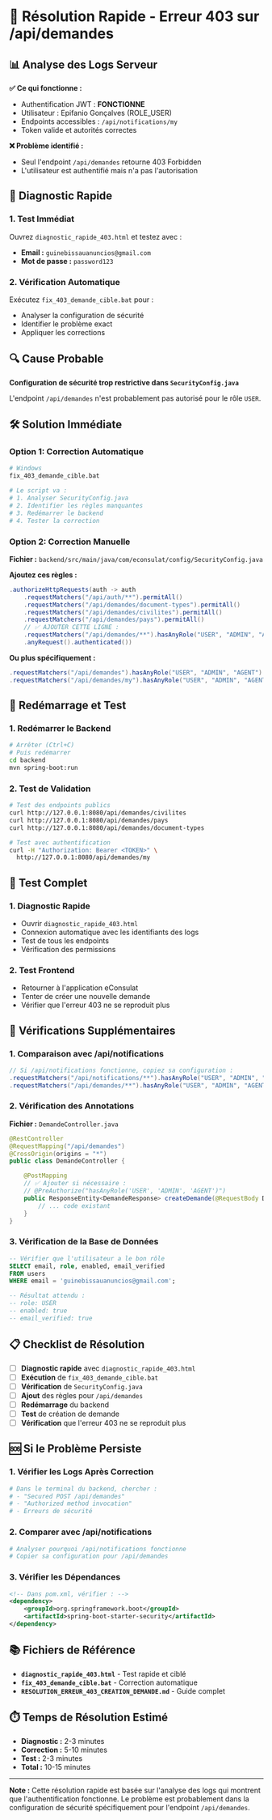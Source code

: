 # 🚀 Résolution Rapide - Erreur 403 sur /api/demandes

## 📊 **Analyse des Logs Serveur**

**✅ Ce qui fonctionne :**

- Authentification JWT : **FONCTIONNE**
- Utilisateur : Epifanio Gonçalves (ROLE_USER)
- Endpoints accessibles : `/api/notifications/my`
- Token valide et autorités correctes

**❌ Problème identifié :**

- Seul l'endpoint `/api/demandes` retourne 403 Forbidden
- L'utilisateur est authentifié mais n'a pas l'autorisation

## 🎯 **Diagnostic Rapide**

### **1. Test Immédiat**

Ouvrez `diagnostic_rapide_403.html` et testez avec :

- **Email :** `guinebissauanuncios@gmail.com`
- **Mot de passe :** `password123`

### **2. Vérification Automatique**

Exécutez `fix_403_demande_cible.bat` pour :

- Analyser la configuration de sécurité
- Identifier le problème exact
- Appliquer les corrections

## 🔍 **Cause Probable**

**Configuration de sécurité trop restrictive dans `SecurityConfig.java`**

L'endpoint `/api/demandes` n'est probablement pas autorisé pour le rôle `USER`.

## 🛠️ **Solution Immédiate**

### **Option 1: Correction Automatique**

```bash
# Windows
fix_403_demande_cible.bat

# Le script va :
# 1. Analyser SecurityConfig.java
# 2. Identifier les règles manquantes
# 3. Redémarrer le backend
# 4. Tester la correction
```

### **Option 2: Correction Manuelle**

**Fichier :** `backend/src/main/java/com/econsulat/config/SecurityConfig.java`

**Ajoutez ces règles :**

```java
.authorizeHttpRequests(auth -> auth
    .requestMatchers("/api/auth/**").permitAll()
    .requestMatchers("/api/demandes/document-types").permitAll()
    .requestMatchers("/api/demandes/civilites").permitAll()
    .requestMatchers("/api/demandes/pays").permitAll()
    // ✅ AJOUTER CETTE LIGNE :
    .requestMatchers("/api/demandes/**").hasAnyRole("USER", "ADMIN", "AGENT")
    .anyRequest().authenticated())
```

**Ou plus spécifiquement :**

```java
.requestMatchers("/api/demandes").hasAnyRole("USER", "ADMIN", "AGENT")
.requestMatchers("/api/demandes/my").hasAnyRole("USER", "ADMIN", "AGENT")
```

## 🔄 **Redémarrage et Test**

### **1. Redémarrer le Backend**

```bash
# Arrêter (Ctrl+C)
# Puis redémarrer
cd backend
mvn spring-boot:run
```

### **2. Test de Validation**

```bash
# Test des endpoints publics
curl http://127.0.0.1:8080/api/demandes/civilites
curl http://127.0.0.1:8080/api/demandes/pays
curl http://127.0.0.1:8080/api/demandes/document-types

# Test avec authentification
curl -H "Authorization: Bearer <TOKEN>" \
  http://127.0.0.1:8080/api/demandes/my
```

## 🧪 **Test Complet**

### **1. Diagnostic Rapide**

- Ouvrir `diagnostic_rapide_403.html`
- Connexion automatique avec les identifiants des logs
- Test de tous les endpoints
- Vérification des permissions

### **2. Test Frontend**

- Retourner à l'application eConsulat
- Tenter de créer une nouvelle demande
- Vérifier que l'erreur 403 ne se reproduit plus

## 🔧 **Vérifications Supplémentaires**

### **1. Comparaison avec /api/notifications**

```java
// Si /api/notifications fonctionne, copiez sa configuration :
.requestMatchers("/api/notifications/**").hasAnyRole("USER", "ADMIN", "AGENT")
.requestMatchers("/api/demandes/**").hasAnyRole("USER", "ADMIN", "AGENT")
```

### **2. Vérification des Annotations**

**Fichier :** `DemandeController.java`

```java
@RestController
@RequestMapping("/api/demandes")
@CrossOrigin(origins = "*")
public class DemandeController {

    @PostMapping
    // ✅ Ajouter si nécessaire :
    // @PreAuthorize("hasAnyRole('USER', 'ADMIN', 'AGENT')")
    public ResponseEntity<DemandeResponse> createDemande(@RequestBody DemandeRequest request) {
        // ... code existant
    }
}
```

### **3. Vérification de la Base de Données**

```sql
-- Vérifier que l'utilisateur a le bon rôle
SELECT email, role, enabled, email_verified
FROM users
WHERE email = 'guinebissauanuncios@gmail.com';

-- Résultat attendu :
-- role: USER
-- enabled: true
-- email_verified: true
```

## 📋 **Checklist de Résolution**

- [ ] **Diagnostic rapide** avec `diagnostic_rapide_403.html`
- [ ] **Exécution** de `fix_403_demande_cible.bat`
- [ ] **Vérification** de `SecurityConfig.java`
- [ ] **Ajout** des règles pour `/api/demandes`
- [ ] **Redémarrage** du backend
- [ ] **Test** de création de demande
- [ ] **Vérification** que l'erreur 403 ne se reproduit plus

## 🆘 **Si le Problème Persiste**

### **1. Vérifier les Logs Après Correction**

```bash
# Dans le terminal du backend, chercher :
# - "Secured POST /api/demandes"
# - "Authorized method invocation"
# - Erreurs de sécurité
```

### **2. Comparer avec /api/notifications**

```bash
# Analyser pourquoi /api/notifications fonctionne
# Copier sa configuration pour /api/demandes
```

### **3. Vérifier les Dépendances**

```xml
<!-- Dans pom.xml, vérifier : -->
<dependency>
    <groupId>org.springframework.boot</groupId>
    <artifactId>spring-boot-starter-security</artifactId>
</dependency>
```

## 📚 **Fichiers de Référence**

- **`diagnostic_rapide_403.html`** - Test rapide et ciblé
- **`fix_403_demande_cible.bat`** - Correction automatique
- **`RESOLUTION_ERREUR_403_CREATION_DEMANDE.md`** - Guide complet

## ⏱️ **Temps de Résolution Estimé**

- **Diagnostic :** 2-3 minutes
- **Correction :** 5-10 minutes
- **Test :** 2-3 minutes
- **Total :** 10-15 minutes

---

**Note :** Cette résolution rapide est basée sur l'analyse des logs qui montrent que l'authentification fonctionne. Le problème est probablement dans la configuration de sécurité spécifiquement pour l'endpoint `/api/demandes`.

